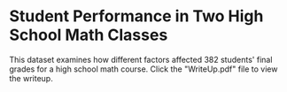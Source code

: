 # Student Performance in Two High School Math Classes

This dataset examines how different factors affected 382 students' final grades for a high school math course. Click the "WriteUp.pdf" file to view the writeup. 
